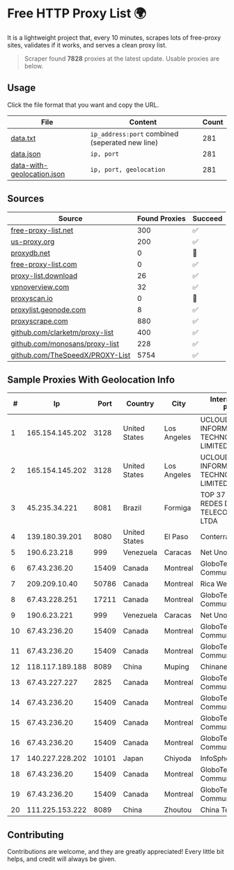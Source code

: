 
# Free HTTP Proxy List 🌍

It is a lightweight project that, every 10 minutes, scrapes lots of free-proxy sites, validates if it works, and serves a clean proxy list.


> Scraper found **7828** proxies at the latest update. Usable proxies are below.

## Usage

Click the file format that you want and copy the URL.


|File|Content|Count|
|----|-------|-----|
|[data.txt](https://raw.githubusercontent.com/themiralay/Proxy-List-World/master/data.txt)|`ip_address:port` combined (seperated new line)|281|
|[data.json](https://raw.githubusercontent.com/themiralay/Proxy-List-World/master/data.json)|`ip, port`|281|
|[data-with-geolocation.json](https://raw.githubusercontent.com/themiralay/Proxy-List-World/master/data-with-geolocation.json)|`ip, port, geolocation`|281|

## Sources

|Source|Found Proxies|Succeed|
|------|-------------|-------|
|[free-proxy-list.net](https://free-proxy-list.net)|300|✅|
|[us-proxy.org](https://www.us-proxy.org)|200|✅|
|[proxydb.net](http://proxydb.net)|0|🚫|
|[free-proxy-list.com](https://free-proxy-list.com/?page=&port=&type%5B%5D=http&type%5B%5D=https&up_time=0&search=Search)|0|✅|
|[proxy-list.download](https://www.proxy-list.download/HTTP)|26|✅|
|[vpnoverview.com](https://vpnoverview.com/privacy/anonymous-browsing/free-proxy-servers)|32|✅|
|[proxyscan.io](https://www.proxyscan.io)|0|🚫|
|[proxylist.geonode.com](https://proxylist.geonode.com/api/proxy-list?limit=300&page=1&sort_by=lastChecked&sort_type=desc&protocols=http,https)|8|✅|
|[proxyscrape.com](https://api.proxyscrape.com/v2/?request=displayproxies&protocol=http&timeout=10000&country=all&ssl=all&anonymity=all)|880|✅|
|[github.com/clarketm/proxy-list](https://raw.githubusercontent.com/clarketm/proxy-list/master/proxy-list-raw.txt)|400|✅|
|[github.com/monosans/proxy-list](https://raw.githubusercontent.com/monosans/proxy-list/main/proxies/http.txt)|228|✅|
|[github.com/TheSpeedX/PROXY-List](https://raw.githubusercontent.com/TheSpeedX/PROXY-List/master/http.txt)|5754|✅|


## Sample Proxies With Geolocation Info

|#|Ip|Port|Country|City|Internet Service Provider|
|-|--|----|-------|----|-------------------------|
|1|165.154.145.202|3128|United States|Los Angeles|UCLOUD INFORMATION TECHNOLOGY (HK) LIMITED|
|2|165.154.145.202|3128|United States|Los Angeles|UCLOUD INFORMATION TECHNOLOGY (HK) LIMITED|
|3|45.235.34.221|8081|Brazil|Formiga|TOP 37 ESTACOES E REDES DE TELECOMUNICACOES LTDA|
|4|139.180.39.201|8080|United States|El Paso|Conterra|
|5|190.6.23.218|999|Venezuela|Caracas|Net Uno|
|6|67.43.236.20|15409|Canada|Montreal|GloboTech Communications|
|7|209.209.10.40|50786|Canada|Montreal|Rica Web Services|
|8|67.43.228.251|17211|Canada|Montreal|GloboTech Communications|
|9|190.6.23.221|999|Venezuela|Caracas|Net Uno|
|10|67.43.236.20|15409|Canada|Montreal|GloboTech Communications|
|11|67.43.236.20|15409|Canada|Montreal|GloboTech Communications|
|12|118.117.189.188|8089|China|Muping|Chinanet|
|13|67.43.227.227|2825|Canada|Montreal|GloboTech Communications|
|14|67.43.236.20|15409|Canada|Montreal|GloboTech Communications|
|15|67.43.236.20|15409|Canada|Montreal|GloboTech Communications|
|16|67.43.236.20|15409|Canada|Montreal|GloboTech Communications|
|17|140.227.228.202|10101|Japan|Chiyoda|InfoSphere|
|18|67.43.236.20|15409|Canada|Montreal|GloboTech Communications|
|19|67.43.236.20|15409|Canada|Montreal|GloboTech Communications|
|20|111.225.153.222|8089|China|Zhoutou|China Telecom|



## Contributing

Contributions are welcome, and they are greatly appreciated! Every
little bit helps, and credit will always be given.

